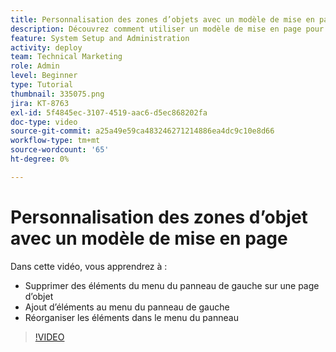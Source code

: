 ```yaml
---
title: Personnalisation des zones d’objets avec un modèle de mise en page
description: Découvrez comment utiliser un modèle de mise en page pour ajouter, supprimer et réorganiser des éléments dans le menu du panneau de gauche dans [!DNL  Workfront].
feature: System Setup and Administration
activity: deploy
team: Technical Marketing
role: Admin
level: Beginner
type: Tutorial
thumbnail: 335075.png
jira: KT-8763
exl-id: 5f4845ec-3107-4519-aac6-d5ec868202fa
doc-type: video
source-git-commit: a25a49e59ca483246271214886ea4dc9c10e8d66
workflow-type: tm+mt
source-wordcount: '65'
ht-degree: 0%

---
```


# Personnalisation des zones d’objet avec un modèle de mise en page

Dans cette vidéo, vous apprendrez à :

* Supprimer des éléments du menu du panneau de gauche sur une page d’objet
* Ajout d’éléments au menu du panneau de gauche
* Réorganiser les éléments dans le menu du panneau

>[!VIDEO](https://video.tv.adobe.com/v/335075/?quality=12&learn=on)
